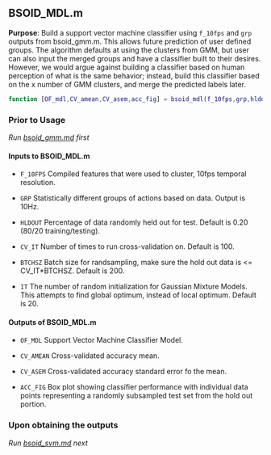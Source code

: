 ## BSOID_MDL.m
**Purpose**: Build a support vector machine classifier using `f_10fps` and `grp` outputs from bsoid_gmm.m. This allows future prediction of user defined groups. The algorithm defaults at using the clusters from GMM, but user can also input the merged groups and have a classifier built to their desires. However, we would argue against building a classifier based on human perception of what is the same behavior; instead, build this classifier based on the x number of GMM clusters, and merge the predicted labels later.

```matlab
function [OF_mdl,CV_amean,CV_asem,acc_fig] = bsoid_mdl(f_10fps,grp,hldout,cv_it,btchsz)
```

### Prior to Usage

*Run [bsoid_gmm.md](bsoid_gmm.md) first*

#### Inputs to BSOID_MDL.m

- `F_10FPS`    Compiled features that were used to cluster, 10fps temporal resolution.

- `GRP`    Statistically different groups of actions based on data. Output is 10Hz.

- `HLDOUT`    Percentage of data randomly held out for test. Default is 0.20 (80/20 training/testing). 

- `CV_IT`   Number of times to run cross-validation on. Default is 100.

- `BTCHSZ`    Batch size for randsampling, make sure the hold out data is <= CV_IT*BTCHSZ. Default is 200.

- `IT`  The number of random initialization for Gaussian Mixture Models. This attempts to find global optimum, instead of local optimum. Default is 20.

#### Outputs of BSOID_MDL.m

- `OF_MDL`    Support Vector Machine Classifier Model.

- `CV_AMEAN`    Cross-validated accuracy mean.

- `CV_ASEM`    Cross-validated accuracy standard error fo the mean.

- `ACC_FIG`    Box plot showing classifier performance with individual data points representing a randomly subsampled test set from the hold out portion.

### Upon obtaining the outputs
*Run [bsoid_svm.md](bsoid_svm.md) next*
